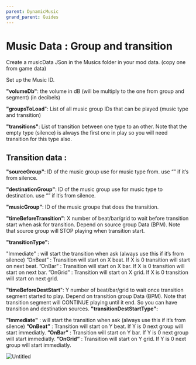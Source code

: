 ```yaml
---
parent: DynamicMusic
grand_parent: Guides
---
```

# Music Data : Group and transition

Create a musicData JSon in the Musics folder in your mod data. (copy one from game data)

Set up the Music ID.

**"volumeDb"**: the volume in dB (will be multiply  to the one from group and segment) (in decibels)

**"groupsToLoad**": List of all music group IDs that can be played (music type and transition)

**"transitions"**: List of transition between one type to an other. Note that the empty type (silence) is always the first one in play so you will need transition for this type also.

## Transition data :

**"sourceGroup"**: ID of the music group use for music type from. use “” if it’s from silence.

**"destinationGroup"**: ID of the music group use for music type to destination. use “” if it’s from silence.

**"musicGroup"**: ID of the music groupe that does the transition.

**"timeBeforeTransition"**: X number of beat/bar/grid to wait before transition start when ask for transition. Depend on source group Data (BPM).
Note that source group will STOP playing when transition start.

**"transitionType":**

"Immediate" : will start the transition when ask (always use this if it’s from silence)
”OnBeat” : Transition will start on X beat. If X is 0 transition will start on next beat.
”OnBar” : Transition will start on X bar. If X is 0 transition will start on next bar.
”OnGrid” : Transition will start on X grid. If X is 0 transition will start on next grid.

**"timeBeforeDestStart**": Y number of beat/bar/grid to wait once transition segment started to play. Depend on transition group Data (BPM).
Note that transition segment will CONTINUE playing until it end. So you can have transition and destination sources.
**"transitionDestStartType":** 

**"Immediate"** : will start the transition when ask (always use this if it’s from silence)
**”OnBeat”** : Transition will start on Y beat. If Y is 0 next group will start immediatly.
**”OnBar”** : Transition will start on Y bar. If Y is 0 next group will start immediatly.
**”OnGrid”** : Transition will start on Y grid. If Y is 0 next group will start immediatly.

![Untitled](Music%20Data%20Group%20and%20transition%20bc7eef1175c74fe78134da8adfb9ff80/Untitled.png)